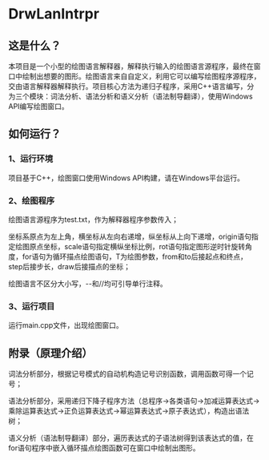 # DrwLanIntrpr
 
## 这是什么？

本项目是一个小型的绘图语言解释器，解释执行输入的绘图语言源程序，最终在窗口中绘制出想要的图形。绘图语言来自自定义，利用它可以编写绘图程序源程序，交由语言解释器解释执行。项目核心方法为递归子程序，采用C++语言编写，分为三个模块：词法分析、语法分析和语义分析（语法制导翻译），使用Windows API编写绘图窗口。

## 如何运行？

### 1、运行环境

项目基于C++，绘图窗口使用Windows API构建，请在Windows平台运行。

### 2、绘图程序

绘图语言源程序为test.txt，作为解释器程序参数传入；

坐标系原点为左上角，横坐标从左向右递增，纵坐标从上向下递增，origin语句指定绘图原点坐标，scale语句指定横纵坐标比例，rot语句指定图形逆时针旋转角度，for语句为循环描点绘图语句，T为绘图参数，from和to后接起点和终点，step后接步长，draw后接描点的坐标；

绘图语言不区分大小写，--和//均可引导单行注释。

### 3、运行项目

运行main.cpp文件，出现绘图窗口。

## 附录（原理介绍）

词法分析部分，根据记号模式的自动机构造记号识别函数，调用函数可得一个记号；

语法分析部分，采用递归下降子程序方法（总程序->各类语句->加减运算表达式->乘除运算表达式->正负运算表达式->幂运算表达式->原子表达式），构造出语法树；

语义分析（语法制导翻译）部分，遍历表达式的子语法树得到该表达式的值，在for语句程序中嵌入循环描点绘图函数可在窗口中绘制出图形。

